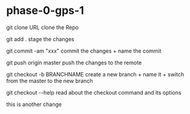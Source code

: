 # phase-0-gps-1

git clone URL
clone the Repo

git add .
stage the changes

git commit -am "xxx"
commit the changes + name the commit

git push origin master
push the changes to the remote

git checkout -b BRANCHNAME
create a new branch + name it + switch from the master to the new branch

git checkout --help
read about the checkout command and its options

this is another change